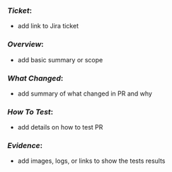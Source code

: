 ### _Ticket_:
- add link to Jira ticket

### _Overview_:
- add basic summary or scope

### _What Changed_:
- add summary of what changed in PR and why

### _How To Test_:
- add details on how to test PR

### _Evidence_:
- add images, logs, or links to show the tests results

